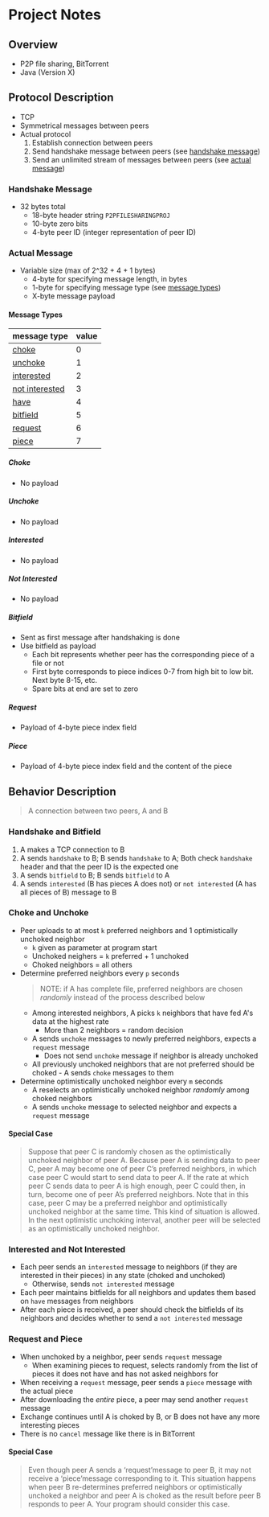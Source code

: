 # Project Notes

## Overview

- P2P file sharing, BitTorrent
- Java (Version X)

## Protocol Description

- TCP
- Symmetrical messages between peers
- Actual protocol
  1. Establish connection between peers
  2. Send handshake message between peers (see [handshake message](#handshake-message))
  3. Send an unlimited stream of messages between peers (see [actual message](#actual-message))

### Handshake Message

- 32 bytes total
  - 18-byte header string `P2PFILESHARINGPROJ`
  - 10-byte zero bits
  - 4-byte peer ID (integer representation of peer ID)

### Actual Message

- Variable size (max of 2^32 + 4 + 1 bytes)
  - 4-byte for specifying message length, in bytes
  - 1-byte for specifying message type (see [message types](#message-types))
  - X-byte message payload

#### Message Types

| message type                      | value |
| --------------------------------- | ----- |
| [choke](#choke)                   | 0     |
| [unchoke](#unchoke)               | 1     |
| [interested](#interested)         | 2     |
| [not interested](#not-interested) | 3     |
| [have](#have)                     | 4     |
| [bitfield](#bitfield)             | 5     |
| [request](#request)               | 6     |
| [piece](#piece)                   | 7     |

##### Choke

- No payload

##### Unchoke

- No payload

##### Interested

- No payload

##### Not Interested

- No payload

##### Bitfield

- Sent as first message after handshaking is done
- Use bitfield as payload
  - Each bit represents whether peer has the corresponding piece of a file or not
  - First byte corresponds to piece indices 0-7 from high bit to low bit. Next byte 8-15, etc.
  - Spare bits at end are set to zero

##### Request

- Payload of 4-byte piece index field

##### Piece

- Payload of 4-byte piece index field and the content of the piece

## Behavior Description

> A connection between two peers, A and B

### Handshake and Bitfield

1. A makes a TCP connection to B
2. A sends `handshake` to B; B sends `handshake` to A; Both check `handshake` header and that the peer ID is the expected one
3. A sends `bitfield` to B; B sends `bitfield` to A
4. A sends `interested` (B has pieces A does not) or `not interested` (A has all pieces of B) message to B

### Choke and Unchoke

- Peer uploads to at most `k` preferred neighbors and 1 optimistically unchoked neighbor
  - `k` given as parameter at program start
  - Unchoked neighers = `k` preferred + 1 unchoked
  - Choked neighbors = all others
- Determine preferred neighbors every `p` seconds
  > NOTE: if A has complete file, preferred neighbors are chosen _randomly_ instead of the process described below
  - Among interested neighbors, A picks `k` neighbors that have fed A's data at the highest rate
    - More than 2 neighbors = random decision
  - A sends `unchoke` messages to newly preferred neighbors, expects a `request` message
    - Does not send `unchoke` message if neighbor is already unchoked
  - All previously unchoked neighbors that are not preferred should be choked - A sends `choke` messages to them
- Determine optimistically unchoked neighbor every `m` seconds
  - A reselects an optimistically unchoked neighbor _randomly_ among choked neighbors
  - A sends `unchoke` message to selected neighbor and expects a `request` message

#### Special Case

> Suppose that peer C is randomly chosen as the optimistically unchoked neighbor of peer A. Because peer A is sending data to peer C, peer A may become one of peer C’s preferred neighbors, in which case peer C would start to send data to peer A. If the rate at which peer C sends data to peer A is high enough, peer C could then, in turn, become one of peer A’s preferred neighbors. Note that in this case, peer C may be a preferred neighbor and optimistically unchoked neighbor at the same time. This kind of situation is allowed. In the next optimistic unchoking interval, another peer will be selected as an optimistically unchoked neighbor.

### Interested and Not Interested

- Each peer sends an `interested` message to neighbors (if they are interested in their pieces) in any state (choked and unchoked)
  - Otherwise, sends `not interested` message
- Each peer maintains bitfields for all neighbors and updates them based on `have` messages from neighbors
- After each piece is received, a peer should check the bitfields of its neighbors and decides whether to send a `not interested` message

### Request and Piece

- When unchoked by a neighbor, peer sends `request` message
  - When examining pieces to request, selects randomly from the list of pieces it does not have and has not asked neighbors for
- When receiving a `request` message, peer sends a `piece` message with the actual piece
- After downloading the _entire_ piece, a peer may send another `request` message
- Exchange continues until A is choked by B, or B does not have any more interesting pieces
- There is no `cancel` message like there is in BitTorrent

#### Special Case

> Even though peer A sends a ‘request’message to peer B, it may not receive a ‘piece’message corresponding to it. This situation happens when peer B re-determines preferred neighbors or optimistically unchoked a neighbor and peer A is choked as the result before peer B responds to peer A. Your program should consider this case.
